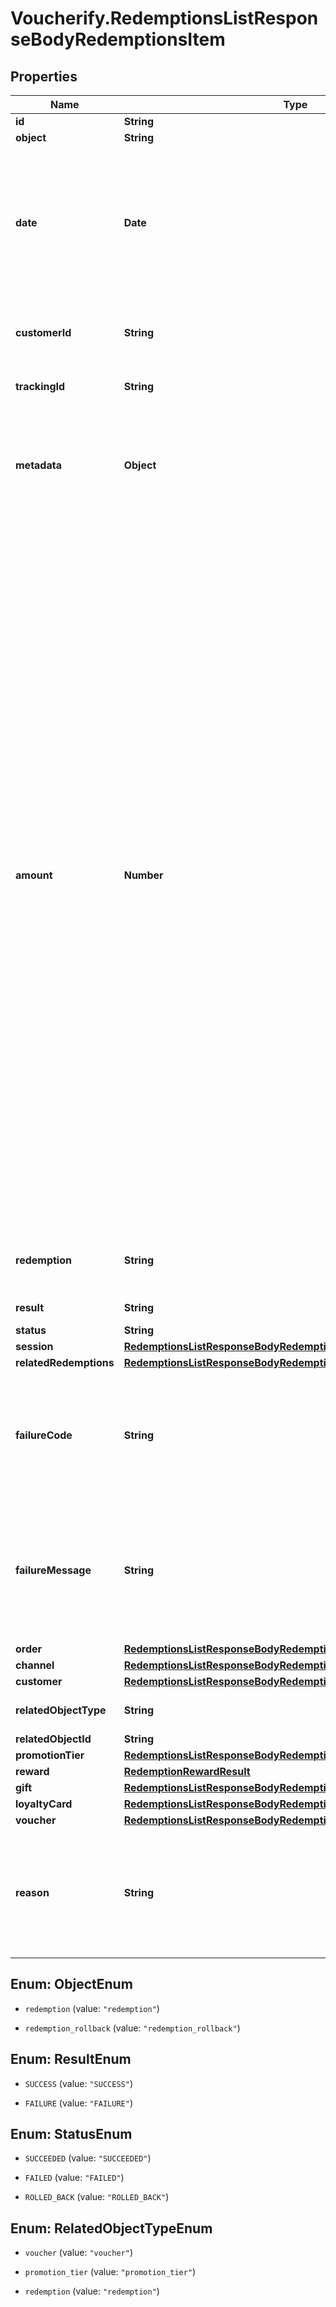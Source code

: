 # Voucherify.RedemptionsListResponseBodyRedemptionsItem

## Properties

Name | Type | Description | Notes
------------ | ------------- | ------------- | -------------
**id** | **String** |  | [optional] 
**object** | **String** |  | [optional] 
**date** | **Date** | Timestamp representing the date and time when the object was created. The value is shown in the ISO 8601 format. | [optional] 
**customerId** | **String** | Unique customer ID of the redeeming customer. | [optional] 
**trackingId** | **String** | Hashed customer source ID. | [optional] 
**metadata** | **Object** | The metadata object stores all custom attributes assigned to the redemption. | [optional] 
**amount** | **Number** | For gift cards, this is a positive integer in the smallest currency unit (e.g. 100 cents for $1.00) representing the number of redeemed credits. For loyalty cards, this is the number of loyalty points used in the transaction. and For gift cards, this represents the number of the credits restored to the card in the rolledback redemption. The number is a negative integer in the smallest currency unit, e.g. -100 cents for $1.00 added back to the card. For loyalty cards, this represents the number of loyalty points restored to the card in the rolledback redemption. The number is a negative integer. | [optional] 
**redemption** | **String** | Unique redemption ID of the parent redemption. | [optional] 
**result** | **String** | Redemption result. | [optional] 
**status** | **String** |  | [optional] 
**session** | [**RedemptionsListResponseBodyRedemptionsItemSession**](RedemptionsListResponseBodyRedemptionsItemSession.md) |  | [optional] 
**relatedRedemptions** | [**RedemptionsListResponseBodyRedemptionsItemRelatedRedemptions**](RedemptionsListResponseBodyRedemptionsItemRelatedRedemptions.md) |  | [optional] 
**failureCode** | **String** | If the result is &#x60;FAILURE&#x60;, this parameter will provide a generic reason as to why the redemption failed. | [optional] 
**failureMessage** | **String** | If the result is &#x60;FAILURE&#x60;, this parameter will provide a more expanded reason as to why the redemption failed. | [optional] 
**order** | [**RedemptionsListResponseBodyRedemptionsItemOrder**](RedemptionsListResponseBodyRedemptionsItemOrder.md) |  | [optional] 
**channel** | [**RedemptionsListResponseBodyRedemptionsItemChannel**](RedemptionsListResponseBodyRedemptionsItemChannel.md) |  | [optional] 
**customer** | [**RedemptionsListResponseBodyRedemptionsItemCustomer**](RedemptionsListResponseBodyRedemptionsItemCustomer.md) |  | [optional] 
**relatedObjectType** | **String** | Defines the related object. | [optional] 
**relatedObjectId** | **String** |  | [optional] 
**promotionTier** | [**RedemptionsListResponseBodyRedemptionsItemPromotionTier**](RedemptionsListResponseBodyRedemptionsItemPromotionTier.md) |  | [optional] 
**reward** | [**RedemptionRewardResult**](RedemptionRewardResult.md) |  | [optional] 
**gift** | [**RedemptionsListResponseBodyRedemptionsItemGift**](RedemptionsListResponseBodyRedemptionsItemGift.md) |  | [optional] 
**loyaltyCard** | [**RedemptionsListResponseBodyRedemptionsItemLoyaltyCard**](RedemptionsListResponseBodyRedemptionsItemLoyaltyCard.md) |  | [optional] 
**voucher** | [**RedemptionsListResponseBodyRedemptionsItemVoucher**](RedemptionsListResponseBodyRedemptionsItemVoucher.md) |  | [optional] 
**reason** | **String** | System generated cause for the redemption being invalid in the context of the provided parameters. | [optional] 



## Enum: ObjectEnum


* `redemption` (value: `"redemption"`)

* `redemption_rollback` (value: `"redemption_rollback"`)





## Enum: ResultEnum


* `SUCCESS` (value: `"SUCCESS"`)

* `FAILURE` (value: `"FAILURE"`)





## Enum: StatusEnum


* `SUCCEEDED` (value: `"SUCCEEDED"`)

* `FAILED` (value: `"FAILED"`)

* `ROLLED_BACK` (value: `"ROLLED_BACK"`)





## Enum: RelatedObjectTypeEnum


* `voucher` (value: `"voucher"`)

* `promotion_tier` (value: `"promotion_tier"`)

* `redemption` (value: `"redemption"`)




